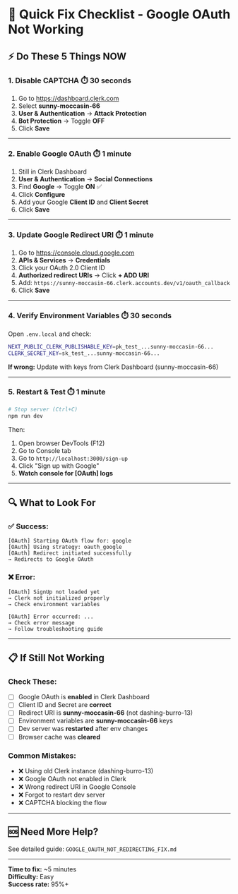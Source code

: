 # 🚀 Quick Fix Checklist - Google OAuth Not Working

## ⚡ **Do These 5 Things NOW**

### **1. Disable CAPTCHA** ⏱️ 30 seconds
1. Go to https://dashboard.clerk.com
2. Select **sunny-moccasin-66**
3. **User & Authentication** → **Attack Protection**
4. **Bot Protection** → Toggle **OFF**
5. Click **Save**

---

### **2. Enable Google OAuth** ⏱️ 1 minute
1. Still in Clerk Dashboard
2. **User & Authentication** → **Social Connections**
3. Find **Google** → Toggle **ON** ✅
4. Click **Configure**
5. Add your Google **Client ID** and **Client Secret**
6. Click **Save**

---

### **3. Update Google Redirect URI** ⏱️ 1 minute
1. Go to https://console.cloud.google.com
2. **APIs & Services** → **Credentials**
3. Click your OAuth 2.0 Client ID
4. **Authorized redirect URIs** → Click **+ ADD URI**
5. Add: `https://sunny-moccasin-66.clerk.accounts.dev/v1/oauth_callback`
6. Click **Save**

---

### **4. Verify Environment Variables** ⏱️ 30 seconds
Open `.env.local` and check:
```bash
NEXT_PUBLIC_CLERK_PUBLISHABLE_KEY=pk_test_...sunny-moccasin-66...
CLERK_SECRET_KEY=sk_test_...sunny-moccasin-66...
```

**If wrong:** Update with keys from Clerk Dashboard (sunny-moccasin-66)

---

### **5. Restart & Test** ⏱️ 1 minute
```bash
# Stop server (Ctrl+C)
npm run dev
```

Then:
1. Open browser DevTools (F12)
2. Go to Console tab
3. Go to `http://localhost:3000/sign-up`
4. Click "Sign up with Google"
5. **Watch console for [OAuth] logs**

---

## 🔍 **What to Look For**

### **✅ Success:**
```
[OAuth] Starting OAuth flow for: google
[OAuth] Using strategy: oauth_google
[OAuth] Redirect initiated successfully
→ Redirects to Google OAuth
```

### **❌ Error:**
```
[OAuth] SignUp not loaded yet
→ Clerk not initialized properly
→ Check environment variables

[OAuth] Error occurred: ...
→ Check error message
→ Follow troubleshooting guide
```

---

## 📋 **If Still Not Working**

### **Check These:**
- [ ] Google OAuth is **enabled** in Clerk Dashboard
- [ ] Client ID and Secret are **correct**
- [ ] Redirect URI is **sunny-moccasin-66** (not dashing-burro-13)
- [ ] Environment variables are **sunny-moccasin-66** keys
- [ ] Dev server was **restarted** after env changes
- [ ] Browser cache was **cleared**

### **Common Mistakes:**
- ❌ Using old Clerk instance (dashing-burro-13)
- ❌ Google OAuth not enabled in Clerk
- ❌ Wrong redirect URI in Google Console
- ❌ Forgot to restart dev server
- ❌ CAPTCHA blocking the flow

---

## 🆘 **Need More Help?**

See detailed guide: `GOOGLE_OAUTH_NOT_REDIRECTING_FIX.md`

---

**Time to fix:** ~5 minutes  
**Difficulty:** Easy  
**Success rate:** 95%+
